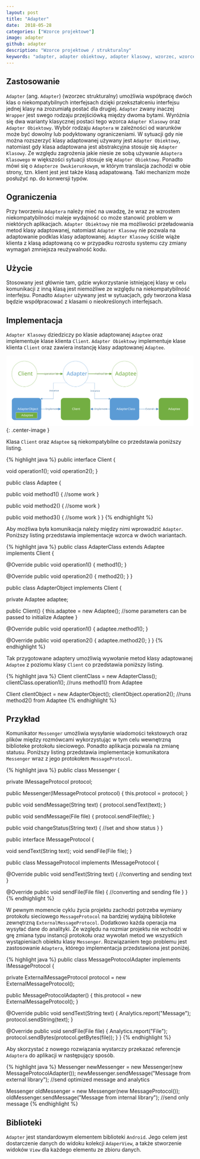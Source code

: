 ```yaml
---
layout: post
title: "Adapter"
date:  2018-05-28
categories: ["Wzorce projektowe"]
image: adapter
github: adapter
description: "Wzorce projektowe / strukturalny"
keywords: "adapter, adapter obiektowy, adapter klasowy, wzorzec, wzorce projektowe, wzorzec strukturalny, design patterns, android, java, programowanie, programming"
---
```


## Zastosowanie
`Adapter` (ang. `Adapter`) (wzorzec strukturalny) umożliwia współpracę dwóch klas o niekompatybilnych interfejsach dzięki przekształceniu interfejsu jednej klasy na zrozumiałą postać dla drugiej. `Adapter` zwany inaczej `Wrapper` jest swego rodzaju przejściówką między dwoma bytami. Wyróżnia się dwa warianty klasycznej postaci tego wzorca `Adapter Klasowy` oraz `Adapter Obiektowy`. Wybór rodzaju `Adaptera` w zależności od warunków może być dowolny lub podyktowany ograniczeniami. W sytuacji gdy nie można rozszerzyć klasy adaptowanej używany jest `Adapter Obiektowy`, natomiast gdy klasa adaptowana jest abstrakcyjna stosuje się `Adapter Klasowy`. Ze względu zagrożenia jakie niesie ze sobą używanie `Adaptera Klasowego` w większości sytuacji stosuje się `Adapter Obiektowy`. Ponadto mówi się o `Adapterze Dwukierunkowym`, w którym translacja zachodzi w obie strony, tzn. klient jest jest także klasą adapatowaną. Taki mechanizm może posłużyć np. do konwersji typów.

## Ograniczenia
Przy tworzeniu `Adaptera` należy mieć na uwadzę, że wraz ze wzrostem niekompatybilności maleje wydajność co może stanowić problem w niektórych aplikacjach. 
`Adapter Obiektowy` nie ma możliwości przeładowania metod klasy adaptowanej, natomiast `Adapter Klasowy` nie pozwala na adaptowanie podklas klasy adaptowanej. `Adapter Klasowy` ściśle wiąże klienta z klasą adaptowaną co w przypadku rozrostu systemu czy zmiany wymagań zmniejsza reużywalność kodu.

## Użycie
Stosowany jest głównie tam, gdzie wykorzystanie istniejącej klasy w celu komunikacji z inną klasą jest niemożliwe ze względu na niekompatybilność interfejsu. Ponadto `Adapter` używany jest w sytuacjach, gdy tworzona klasa będzie współpracować z klasami o nieokreślonych interfejsach.

## Implementacja
`Adapter Klasowy` dziedziczy po klasie adaptowanej `Adaptee` oraz implementuje klase klienta `Client`. `Adapter Obiektowy` implementuje klase klienta `Client` oraz zawiera instancję klasy adaptowanej `Adaptee`.

![Adapter diagram](/assets/img/diagrams/adapter.svg){: .center-image }

Klasa `Client` oraz `Adaptee` są niekompatybilne co przedstawia poniższy listing.

{% highlight java %}
public interface Client {
  
  void operation1();
  void operation2();
}

public class Adaptee {

  public void method1() {
    //some work
  }

  public void method2() {
    //some work 
  }

  public void method3() {
    //some work 
  }
}
{% endhighlight %}

Aby możliwa była komunikacja należy między nimi wprowadzić `Adapter`. Poniższy listing przedstawia implementacje wzorca w dwóch wariantach.

{% highlight java %}
public class AdapterClass extends Adaptee implements Client {

  @Override
  public void operation1() {
    method1();
  }

  @Override
  public void operation2() {
    method2();
  }
}

public class AdapterObject implements Client {
  
  private Adaptee adaptee;

  public Client() {
    this.adaptee = new Adaptee();
    //some parameters can be passed to initialize Adaptee
  }

  @Override
  public void operation1() {
    adaptee.method1();
  }

  @Override
  public void operation2() {
    adaptee.method2();
  }
}
{% endhighlight %}

Tak przygotowane adaptery umożliwią wywołanie metod klasy adaptowanej `Adaptee` z poziomu klasy `Client` co przedstawia poniższy listing.

{% highlight java %}
Client clientClass = new AdapterClass();
clientClass.operation1(); //runs method1() from Adaptee

Client clientObject = new AdapterObject();
clientObject.operation2(); //runs method2() from Adaptee
{% endhighlight %}

## Przykład
Komunikator `Messenger` umożliwia wysyłanie wiadomości tekstowych oraz plików między rozmówcami wykorzystując w tym celu wewnętrzną biblioteke protokołu sieciowego. Ponadto aplikacja pozwala na zmianę statusu. Poniższy listing przedstawia implementacje komunikatora `Messenger` wraz z jego protokołem `MessageProtocol`.

{% highlight java %}
public class Messenger {

  private IMessageProtocol protocol;

  public Messenger(IMessageProtocol protocol) {
    this.protocol = protocol;
  }

  public void sendMessage(String text) {
    protocol.sendText(text);
  }

  public void sendMessage(File file) {
    protocol.sendFile(file);
  }

  public void changeStatus(String text) {
    //set and show status
  }
}

public interface IMessageProtocol {

  void sendText(String text);
  void sendFile(File file);
}

public class MessageProtocol implements IMessageProtocol {

  @Override
  public void sendText(String text) {
    //converting and sending text
  }

  @Override
  public void sendFile(File file) {
    //converting and sending file
  }
}
{% endhighlight %}

W pewnym momencie cyklu życia projektu zachodzi potrzeba wymiany protokołu sieciowego `MessageProtocol` na bardziej wydajną biblioteke zewnętrzną `ExternalMessageProtocol`. Dodatkowo każda operacja ma wysyłać dane do analityki. Ze względu na rozmiar projektu nie wchodzi w grę zmiana typu instancji protokołu oraz wywołań metod we wszystkich wystąpieniach obiektu klasy `Messenger`. Rozwiązaniem tego problemu jest zastosowanie `Adaptera`, którego implementacja przedstawiona jest poniżej.

{% highlight java %}
public class MessageProtocolAdapter implements IMessageProtocol {

  private ExternalMessageProtocol protocol = new ExternalMessageProtocol();

  public MessageProtocolAdapter() {
    this.protocol = new ExternalMessageProtocol();
  }

  @Override
  public void sendText(String text) {
    Analytics.report("Message");
    protocol.sendString(text);
  }

  @Override
  public void sendFile(File file) {
    Analytics.report("File");
    protocol.sendBytes(protocol.getBytes(file));
  }
}
{% endhighlight %}

Aby skorzystać z nowego rozwiązania wystarczy przekazać referencje `Adaptera` do aplikacji w następujący sposób.

{% highlight java %}
Messenger newMessenger = new Messenger(new MessageProtocolAdapter());
newMessenger.sendMessage("Message from external library"); //send optimized message and analytics

Messenger oldMessenger = new Messenger(new MessageProtocol());
oldMessenger.sendMessage("Message from internal library"); //send only message
{% endhighlight %}

## Biblioteki
`Adapter` jest standardowym elementem biblioteki `Android`. Jego celem jest dostarczenie danych do widoku kolekcji `AdaperView`, a także stworzenie widoków `View` dla każdego elementu ze zbioru danych.
